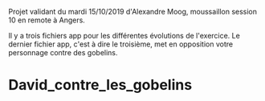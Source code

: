 Projet validant du mardi 15/10/2019 d'Alexandre Moog, moussaillon session 10 en remote à Angers.

Il y a trois fichiers app pour les différentes évolutions de l'exercice. Le dernier fichier app, c'est à dire le troisième, met en opposition votre personnage contre des gobelins.

# David_contre_les_gobelins
